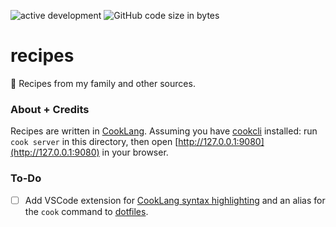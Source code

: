 ![active development](https://img.shields.io/badge/active%20dev-yes-brightgreen.svg)
![GitHub code size in bytes](https://img.shields.io/github/languages/code-size/simcard0000/recipes.svg)

# recipes
🏺 Recipes from my family and other sources.

### About + Credits
Recipes are written in [CookLang](https://cooklang.org/). Assuming you have [cookcli](https://github.com/cooklang/cookcli) installed: run `cook server` in this directory, then open [http://127.0.0.1:9080](http://127.0.0.1:9080) in your browser.

### To-Do
- [ ] Add VSCode extension for [CookLang syntax highlighting](https://cooklang.org/docs/syntax-highlighting/) and an alias for the `cook` command to [dotfiles](https://github.com/simcard0000/dotfiles).

